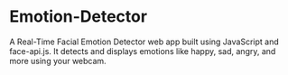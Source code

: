 # Emotion-Detector
A Real-Time Facial Emotion Detector web app built using JavaScript and face-api.js. It detects and displays emotions like happy, sad, angry, and more using your webcam.
